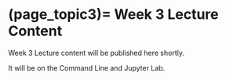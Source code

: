 (page_topic3)=
Week 3 Lecture Content
=======================

Week 3 Lecture content will be published here shortly. 

It will be on the Command Line and Jupyter Lab.
